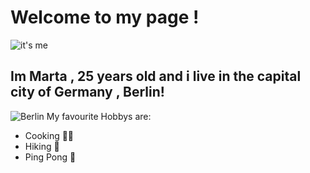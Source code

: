 # Welcome to my page !
![it's me](https://media.giphy.com/media/xUPGGDNsLvqsBOhuU0/giphy.gif)
## Im Marta , 25 years old and i live in the capital city of Germany , Berlin!
![Berlin](https://indiaoutbound.info/wp-content/uploads/2022/08/places-to-visit-in-berlin-germany.jpg)
 My favourite Hobbys are:
- Cooking 👩‍🍳
- Hiking 🥾
- Ping Pong 🏓
  

